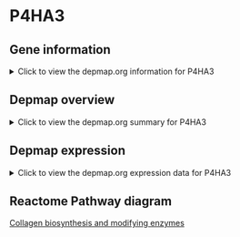 <h1>P4HA3</h1>

<h2>Gene information</h2>
<details>
  <summary>Click to view the depmap.org information for P4HA3</summary>
  <iframe src="https://depmap.org/portal/gene/P4HA3?tab=about" style="border:none;width:100%;height:800px"></iframe>
</details>

<h2>Depmap overview</h2>
<details>
  <summary>Click to view the depmap.org summary for P4HA3</summary>
  <iframe src="https://depmap.org/portal/gene/P4HA3?tab=overview" style="border:none;width:100%;height:800px"></iframe>
</details>

<h2>Depmap expression</h2>
<details>
  <summary>Click to view the depmap.org expression data for P4HA3</summary>
  <iframe src="https://depmap.org/portal/gene/P4HA3?tab=characterization" style="border:none;width:100%;height:800px"></iframe>
</details>



<h2>Reactome Pathway diagram</h2>
<a href="https://reactome.org/PathwayBrowser/#/R-HSA-1650814" target="_BLANK">Collagen biosynthesis and modifying enzymes</a>



